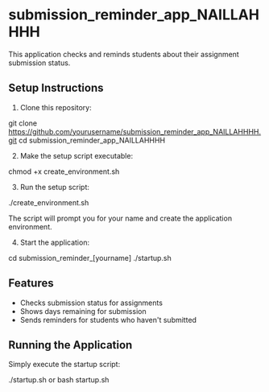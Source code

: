 # submission_reminder_app_NAILLAHHHH
This application checks and reminds students about their assignment submission status.

## Setup Instructions

1. Clone this repository:

git clone https://github.com/yourusername/submission_reminder_app_NAILLAHHHH.git
cd submission_reminder_app_NAILLAHHHH


2. Make the setup script executable:

chmod +x create_environment.sh


3. Run the setup script:

./create_environment.sh

The script will prompt you for your name and create the application environment.

4. Start the application:

cd submission_reminder_[yourname]
./startup.sh



## Features
- Checks submission status for assignments
- Shows days remaining for submission
- Sends reminders for students who haven't submitted



## Running the Application
Simply execute the startup script:

./startup.sh or bash startup.sh

